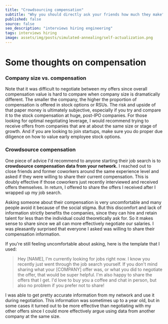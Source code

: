 ```yaml
---
title: "Crowdsourcing compensation"
subtitle: "Why you should directly ask your friends how much they make"
published: false
source: false
seo_description: "interviews hiring engineering"
tags: interviews hiring
image: assets/img/posts/simulated-annealing/self-actualization.png
---
```



# Some thoughts on compensation

### Company size vs. compensation

Note that it was difficult to negotiate between my offers since overall compensation value is hard to compare when company size is dramatically different. 
The smaller the company, the higher the proportion of compensation is offered in stock options or RSUs. The risk and upside of that paper money is ultimately 
subjective, especially if you try and compare it to the stock compensation at huge, post-IPO companies. For those looking for optimal negotiating leverage, 
I would recommend trying to receive offers from companies that are at about the same size or stage of growth. And if you are looking to join startups, make 
sure you do proper due diligence on how to value early employee stock options.

### Crowdsource compensation

One piece of advice I'd recommend to anyone starting their job search is to **crowdsource compensation data from your network.**  I reached out to 
close friends and former coworkers around the same experience level and asked if they were willing to share their current compensation. This is
doubly effective if those coworkers just recently interviewed and received offers themselves. In return, I offered to share the offers I 
received after I wrapped up my job search.

Asking someone about their compensation is very uncomfortable and many people avoid it because of the social stigma. But this discomfort and lack of 
information strictly benefits the companies, since they can hire and retain talent for less than the individual could theoretically ask for. So it makes 
sense to share since we all can more effectively negotiate our salaries. I was pleasantly surprised that everyone I asked was willing to share 
their compensation information.

If you're still feeling uncomfortable about asking, here is the template that I used:

>  Hey [NAME], I'm currently looking for jobs right now. I know you recently just went through the job search yourself. If you don't mind sharing what your 
> [COMPANY] offer was, or what you did to negotiate the offer, that would be super helpful. I'm also happy to share the offers that I get. I'd love to
> buy you a coffee and chat in person, but also no problem if you prefer not to share!

I was able to get pretty accurate information from my network and use it during negotiation. This information was sometimes up to a year old, but in some cases
it turned out to be more effective than negotiating with my other offers since I could more effectively argue using data from another company at the same size.
